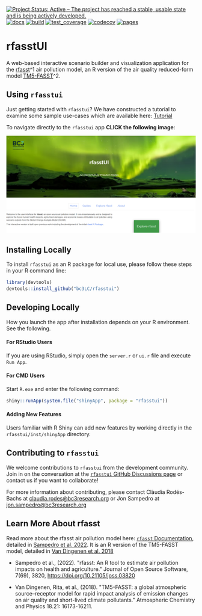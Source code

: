 [![Project Status: Active – The project has reached a stable, usable state and is being actively developed.](https://www.repostatus.org/badges/latest/active.svg)](https://www.repostatus.org/#active)
[![docs](https://github.com/bc3LC/rfasstui/actions/workflows/docs.yml/badge.svg)](https://github.com/bc3LC/rfasstui/actions/workflows/docs.yml)
[![build](https://github.com/bc3LC/rfasstui/actions/workflows/build.yml/badge.svg)](https://github.com/bc3LC/rfasstui/actions/workflows/build.yml)
[![test_coverage](https://github.com/bc3LC/rfasstui/actions/workflows/codecov.yml/badge.svg)](https://github.com/bc3LC/rfasstui/actions/workflows/codecov.yml)
[![codecov](https://codecov.io/gh/bc3LC/rfasstui/graph/badge.svg?token=3xNqR5mzuY)](https://codecov.io/gh/bc3LC/rfasstui)
[![pages](https://github.com/bc3LC/rfasstui/actions/workflows/pages/pages-build-deployment/badge.svg)](https://github.com/bc3LC/rfasstui/actions/workflows/pages/pages-build-deployment)

#  rfasstUI

A web-based interactive scenario builder and visualization application for the [rfasst](https://github.com/bc3LC/rfasst)^1 air pollution model, an R version of the air quality reduced-form model [TM5-FASST](https://acp.copernicus.org/articles/18/16173/2018/)^2.

## Using `rfasstui`

Just getting started with `rfasstui`?  We have constructed a tutorial to examine some sample use-cases which are available here:  [Tutorial](https://bc3lc.github.io/rfasstui/articles/tutorial.html)

To navigate directly to the `rfasstui` app **CLICK the following image**:

[![`rfasstui` map scenario interface](https://raw.githubusercontent.com/bc3LC/rfasstui/main/vignettes/readme_figures/rfasstui_web.png)](https://bc3lc.shinyapps.io/rfasstui/)

## Installing Locally

To install `rfasstui` as an R package for local use, please follow these steps in your R command line:

```R
library(devtools)
devtools::install_github("bc3LC/rfasstui")
```

## Developing Locally
How you launch the app after installation depends on your R environment.  See the following.

#### For RStudio Users
If you are using RStudio, simply open the `server.r` or `ui.r` file and execute `Run App`.

#### For CMD Users
Start `R.exe` and enter the following command:

```R
shiny::runApp(system.file("shinyApp", package = "rfasstui"))
```

#### Adding New Features
Users familiar with R Shiny can add new features by working directly in the `rfasstui/inst/shinyApp` directory.

## Contributing to `rfasstui`

We welcome contributions to `rfasstui` from the development community. Join in 
on the conversation at the [`rfasstui` GitHub Discussions page](https://github.com/bc3LC/rfasstui/issues) or contact us if you want to
collaborate!

For more information about contributing, please contact Clàudia Rodés-Bachs at claudia.rodes@bc3research.org or Jon Sampedro at jon.sampedro@bc3research.org

## Learn More About rfasst
Read more about the rfasst air pollution model here:  [`rfasst` Documentation](https://bc3lc.github.io/rfasst/), detailed in [Sampedro et al. 2022](https://doi.org/10.21105/joss.03820). It is an R version of the TM5-FASST model, detailed in [Van Dingenen et al. 2018](https://doi.org/10.5194/acp-18-16173-2018)

- Sampedro et al., (2022). "rfasst: An R tool to estimate air pollution impacts on health and agriculture." Journal of Open Source Software, 7(69), 3820, https://doi.org/10.21105/joss.03820

- Van Dingenen, Rita, et al., (2018). "TM5-FASST: a global atmospheric source–receptor model for rapid impact analysis of emission changes on air quality and short-lived climate pollutants." Atmospheric Chemistry and Physics 18.21: 16173-16211.
